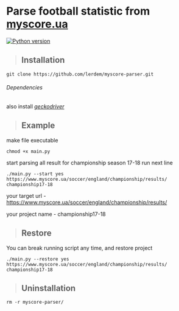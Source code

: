 Parse football statistic from [myscore.ua](http://myscore.ua/)
==============================================================

[![Python version](https://img.shields.io/badge/python-3.x-blue.svg)](https://www.python.org/)

>## Installation
```
git clone https://github.com/lerdem/myscore-parser.git
```
###### Dependencies
also install _[geckodriver](https://github.com/mozilla/geckodriver/releases/tag/v0.20.0)_
>## Example
make file executable
```
chmod +x main.py
```
start parsing all result for championship season 17-18 run next line
```
./main.py --start yes https://www.myscore.ua/soccer/england/championship/results/ championship17-18
```

your target url - https://www.myscore.ua/soccer/england/championship/results/

your project name - championship17-18

>## Restore
You can break running script any time, and restore project 
```
./main.py --restore yes https://www.myscore.ua/soccer/england/championship/results/ championship17-18
```

>## Uninstallation
```
rm -r myscore-parser/
```
